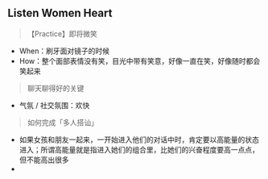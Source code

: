 ## Listen Women Heart

> 【Practice】即将微笑

+ When：刷牙面对镜子的时候
+ How：整个面部表情没有笑，目光中带有笑意，好像一直在笑，好像随时都会笑起来



> 聊天聊得好的关键

+ 气氛 / 社交氛围：欢快



> 如何完成「多人搭讪」

+ 如果女孩和朋友一起来，一开始进入他们的对话中时，肯定要以高能量的状态进入；所谓高能量就是指进入她们的组合里，比她们的兴奋程度要高一点点，但不能高出很多
+ 